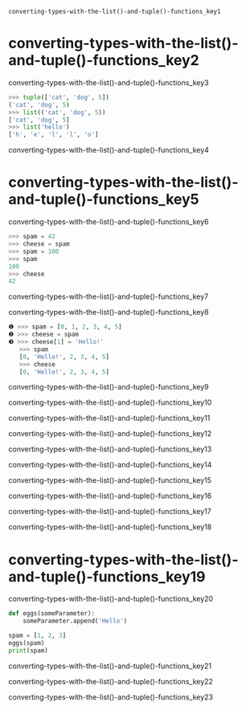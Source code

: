 ```ngMeta
converting-types-with-the-list()-and-tuple()-functions_key1
```
# converting-types-with-the-list()-and-tuple()-functions_key2
converting-types-with-the-list()-and-tuple()-functions_key3

```python
>>> tuple(['cat', 'dog', 5])
('cat', 'dog', 5)
>>> list(('cat', 'dog', 5))
['cat', 'dog', 5]
>>> list('hello')
['h', 'e', 'l', 'l', 'o']
```
converting-types-with-the-list()-and-tuple()-functions_key4

# converting-types-with-the-list()-and-tuple()-functions_key5
converting-types-with-the-list()-and-tuple()-functions_key6

```python
>>> spam = 42
>>> cheese = spam
>>> spam = 100
>>> spam
100
>>> cheese
42
```
converting-types-with-the-list()-and-tuple()-functions_key7

converting-types-with-the-list()-and-tuple()-functions_key8

```python
❶ >>> spam = [0, 1, 2, 3, 4, 5]
❷ >>> cheese = spam
❸ >>> cheese[1] = 'Hello!'
   >>> spam
   [0, 'Hello!', 2, 3, 4, 5]
   >>> cheese
   [0, 'Hello!', 2, 3, 4, 5]
```
converting-types-with-the-list()-and-tuple()-functions_key9

converting-types-with-the-list()-and-tuple()-functions_key10

converting-types-with-the-list()-and-tuple()-functions_key11

converting-types-with-the-list()-and-tuple()-functions_key12

converting-types-with-the-list()-and-tuple()-functions_key13

converting-types-with-the-list()-and-tuple()-functions_key14

converting-types-with-the-list()-and-tuple()-functions_key15

converting-types-with-the-list()-and-tuple()-functions_key16

converting-types-with-the-list()-and-tuple()-functions_key17

converting-types-with-the-list()-and-tuple()-functions_key18

# converting-types-with-the-list()-and-tuple()-functions_key19
converting-types-with-the-list()-and-tuple()-functions_key20

```python
def eggs(someParameter):
    someParameter.append('Hello')

spam = [1, 2, 3]
eggs(spam)
print(spam)
```
converting-types-with-the-list()-and-tuple()-functions_key21


converting-types-with-the-list()-and-tuple()-functions_key22

converting-types-with-the-list()-and-tuple()-functions_key23